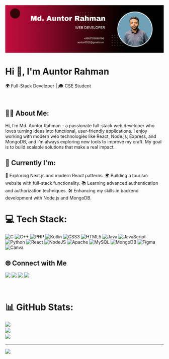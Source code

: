 <img src='https://github.com/auntor0022/auntor0022/blob/main/Black%20and%20Red%20Gradient%20Professional%20LinkedIn%20Banner%20(1).png'>

<h1 >Hi 👋, I'm Auntor Rahman</h1>
<p>
  🌍 Full-Stack Developer | 🎓 CSE Student  
</p>
<br>

## 🧑‍💼 About Me:
Hi, I’m Md. Auntor Rahman – a passionate full-stack web developer who loves turning ideas into functional, user-friendly applications. I enjoy working with modern web technologies like React, Node.js, Express, and MongoDB, and I’m always exploring new tools to improve my craft. My goal is to build scalable solutions that make a real impact.

## 🔭 Currently I'm:
🚀 Exploring Next.js and modern React patterns.
🌍 Building a tourism website with full-stack functionality.
📚 Learning advanced authentication and authorization techniques.
🛠️ Enhancing my skills in backend development with Node.js and MongoDB.

# 💻 Tech Stack:
![C](https://img.shields.io/badge/c-%2300599C.svg?style=for-the-badge&logo=c&logoColor=white) ![C++](https://img.shields.io/badge/c++-%2300599C.svg?style=for-the-badge&logo=c%2B%2B&logoColor=white) ![PHP](https://img.shields.io/badge/php-%23777BB4.svg?style=for-the-badge&logo=php&logoColor=white) ![Kotlin](https://img.shields.io/badge/kotlin-%237F52FF.svg?style=for-the-badge&logo=kotlin&logoColor=white) ![CSS3](https://img.shields.io/badge/css3-%231572B6.svg?style=for-the-badge&logo=css3&logoColor=white) ![HTML5](https://img.shields.io/badge/html5-%23E34F26.svg?style=for-the-badge&logo=html5&logoColor=white) ![Java](https://img.shields.io/badge/java-%23ED8B00.svg?style=for-the-badge&logo=openjdk&logoColor=white) ![JavaScript](https://img.shields.io/badge/javascript-%23323330.svg?style=for-the-badge&logo=javascript&logoColor=%23F7DF1E) ![Python](https://img.shields.io/badge/python-3670A0?style=for-the-badge&logo=python&logoColor=ffdd54) ![React](https://img.shields.io/badge/react-%2320232a.svg?style=for-the-badge&logo=react&logoColor=%2361DAFB) ![NodeJS](https://img.shields.io/badge/node.js-6DA55F?style=for-the-badge&logo=node.js&logoColor=white) ![Apache](https://img.shields.io/badge/apache-%23D42029.svg?style=for-the-badge&logo=apache&logoColor=white) ![MySQL](https://img.shields.io/badge/mysql-4479A1.svg?style=for-the-badge&logo=mysql&logoColor=white) ![MongoDB](https://img.shields.io/badge/MongoDB-%234ea94b.svg?style=for-the-badge&logo=mongodb&logoColor=white) ![Figma](https://img.shields.io/badge/figma-%23F24E1E.svg?style=for-the-badge&logo=figma&logoColor=white) ![Canva](https://img.shields.io/badge/Canva-%2300C4CC.svg?style=for-the-badge&logo=Canva&logoColor=white)


## 🌐 Connect with Me
<p>
   <a href="mailto:auntor0022@gmail.com">
    <img src="https://img.shields.io/badge/Gmail-%23D14836.svg?style=for-the-badge&logo=gmail&logoColor=white" />
  </a>
  <a href="https://www.linkedin.com/in/auntor-rahman/" target="_blank">
    <img src="https://img.shields.io/badge/LinkedIn-%230A66C2.svg?style=for-the-badge&logo=linkedin&logoColor=white" />
  </a>
  <a href="https://github.com/auntor0022" target="_blank">
    <img src="https://img.shields.io/badge/GitHub-%23181717.svg?style=for-the-badge&logo=github&logoColor=white" />
  </a>
  <a href="https://x.com/auntor46" target="_blank">
    <img src="https://img.shields.io/badge/Twitter-%231DA1F2.svg?style=for-the-badge&logo=twitter&logoColor=white" />
  </a>
</p>
<br>

# 📊 GitHub Stats:
![](https://github-readme-stats.vercel.app/api?username=auntor0022&theme=dark&hide_border=false&include_all_commits=false&count_private=false)<br/>
![](https://github-readme-streak-stats.herokuapp.com/?user=auntor0022&theme=dark&hide_border=false)<br/>
![](https://github-readme-stats.vercel.app/api/top-langs/?username=auntor0022&theme=dark&hide_border=false&include_all_commits=false&count_private=false&layout=compact)

---
[![](https://visitcount.itsvg.in/api?id=auntor0022&icon=0&color=0)](https://visitcount.itsvg.in)

<!-- Proudly created with GPRM ( https://gprm.itsvg.in ) -->
